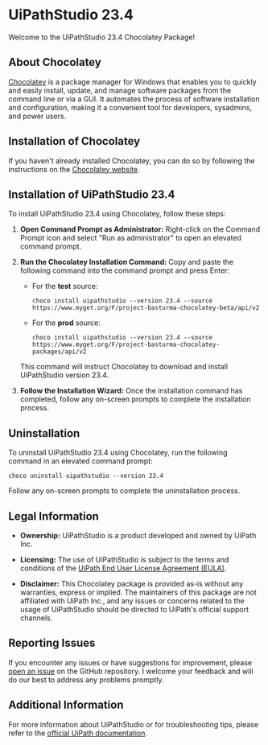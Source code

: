 # UiPathStudio 23.4

Welcome to the UiPathStudio 23.4 Chocolatey Package!

## About Chocolatey

[Chocolatey](https://chocolatey.org/) is a package manager for Windows that enables you to quickly and easily install, update, and manage software packages from the command line or via a GUI. It automates the process of software installation and configuration, making it a convenient tool for developers, sysadmins, and power users.

## Installation of Chocolatey

If you haven't already installed Chocolatey, you can do so by following the instructions on the [Chocolatey website](https://chocolatey.org/install).

## Installation of UiPathStudio 23.4

To install UiPathStudio 23.4 using Chocolatey, follow these steps:

1. **Open Command Prompt as Administrator:** Right-click on the Command Prompt icon and select "Run as administrator" to open an elevated command prompt.

2. **Run the Chocolatey Installation Command:** Copy and paste the following command into the command prompt and press Enter:

   - For the **test** source:

     ```shell
     choco install uipathstudio --version 23.4 --source https://www.myget.org/F/project-basturma-chocolatey-beta/api/v2
     ```

   - For the **prod** source:
     ```shell
     choco install uipathstudio --version 23.4 --source https://www.myget.org/F/project-basturma-chocolatey-packages/api/v2
     ```

   This command will instruct Chocolatey to download and install UiPathStudio version 23.4.

3. **Follow the Installation Wizard:** Once the installation command has completed, follow any on-screen prompts to complete the installation process.

## Uninstallation

To uninstall UiPathStudio 23.4 using Chocolatey, run the following command in an elevated command prompt:

```shell
choco uninstall uipathstudio --version 23.4
```

Follow any on-screen prompts to complete the uninstallation process.

## Legal Information

- **Ownership:** UiPathStudio is a product developed and owned by UiPath Inc.

- **Licensing:** The use of UiPathStudio is subject to the terms and conditions of the [UiPath End User License Agreement (EULA)](https://www.uipath.com/legal/trust-center/eula).

- **Disclaimer:** This Chocolatey package is provided as-is without any warranties, express or implied. The maintainers of this package are not affiliated with UiPath Inc., and any issues or concerns related to the usage of UiPathStudio should be directed to UiPath's official support channels.

## Reporting Issues

If you encounter any issues or have suggestions for improvement, please [open an issue](https://github.com/rpapub/ChocolateyPackages/issues) on the GitHub repository. I welcome your feedback and will do our best to address any problems promptly.

## Additional Information

For more information about UiPathStudio or for troubleshooting tips, please refer to the [official UiPath documentation](https://docs.uipath.com/studio/).
